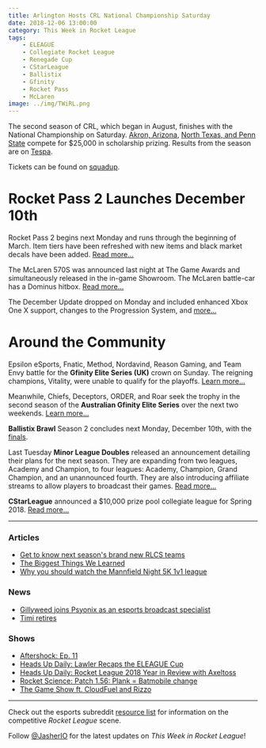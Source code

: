 ```yaml
---
title: Arlington Hosts CRL National Championship Saturday
date: 2018-12-06 13:00:00
category: This Week in Rocket League
tags:
    - ELEAGUE
    - Collegiate Rocket League
    - Renegade Cup
    - CStarLeague
    - Ballistix
    - Gfinity
    - Rocket Pass
    - McLaren
image: ../img/TWiRL.png
---
```


The second season of CRL, which began in August, finishes with the National Championship on Saturday. [Akron, Arizona](https://www.rocketleagueesports.com/news/crl-top-four-preview-university-of-akron-and-university-of-arizona/), [North Texas, and Penn State](https://www.rocketleagueesports.com/news/crl-top-four-preview-university-of-north-texas-and-pennsylvania-state-university/) compete for \$25,000 in scholarship prizing. Results from the season are on [Tespa](https://compete.tespa.org/tournament/120).

Tickets can be found on [squadup](https://crl18tickets.squadup.com).

# Rocket Pass 2 Launches December 10th

Rocket Pass 2 begins next Monday and runs through the beginning of March. Item tiers have been refreshed with new items and black market decals have been added. [Read more...](https://www.rocketleague.com/game-info/rocketpass/rocket-pass-2/)

The McLaren 570S was announced last night at The Game Awards and simultaneously released in the in-game Showroom. The McLaren battle-car has a Dominus hitbox. [Read more...](https://www.rocketleague.com/news/mclaren-570s-car-pack-available-now/)

The December Update dropped on Monday and included enhanced Xbox One X support, changes to the Progression System, and [more...](https://www.rocketleague.com/news/patch-notes-v1-56-december-update/)

# Around the Community

Epsilon eSports, Fnatic, Method, Nordavind, Reason Gaming, and Team Envy battle for the **Gfinity Elite Series (UK)** crown on Sunday. The reigning champions, Vitality, were unable to qualify for the playoffs. [Learn more...](https://liquipedia.net/rocketleague/Gfinity/UK/Elite_Series/Season_4)

Meanwhile, Chiefs, Deceptors, ORDER, and Roar seek the trophy in the second season of the **Australian Gfinity Elite Series** over the next two weekends. [Learn more...](https://liquipedia.net/rocketleague/Gfinity/Australia/Elite_Series/Season_2)

**Ballistix Brawl** Season 2 concludes next Monday, December 10th, with the [finals](https://liquipedia.net/rocketleague/Ballistix/Brawl/Season_2).

Last Tuesday **Minor League Doubles** released an announcement detailing their plans for the next season. They are expanding from two leagues, Academy and Champion, to four leagues: Academy, Champion, Grand Champion, and an unannounced fourth. They are also introducing affiliate streams to allow players to broadcast their games. [Read more...](https://www.mldoubles.com/single-post/2018/12/04/MLD-Update)

**CStarLeague** announced a \$10,000 prize pool collegiate league for Spring 2018. [Read more...](https://cstarleague.com/rl/news_articles/964)

---

### Articles

- [Get to know next season's brand new RLCS teams](https://www.redbull.com/int-en/rlcs-new-season-7-teams)
- [The Biggest Things We Learned](https://www.eleague.com/rocketleague-2018/news/the-biggest-things-we-learned?sf203767810=1)
- [Why you should watch the Mannfield Night 5K 1v1 league](https://www.dailyesports.gg/mannfield-night-5k-rocket-league/)

### News

- [Gillyweed joins Psyonix as an esports broadcast specialist](https://twitter.com/GillyweedTV/status/1070532465503088640)
- [Timi retires](https://twitter.com/timifalodun/status/1070157331491483648)

### Shows

- [Aftershock: Ep. 11](https://www.youtube.com/watch?v=7gOLscHULaM)
- [Heads Up Daily: Lawler Recaps the ELEAGUE Cup](https://www.youtube.com/watch?v=LxCV6pZmdpc)
- [Heads Up Daily: Rocket League 2018 Year in Review with Axeltoss](https://www.youtube.com/watch?v=B26hU13EjsE)
- [Rocket Science: Patch 1.56: Plank = Batmobile change](https://www.youtube.com/watch?v=cDYFM8KDnA4)
- [The Game Show ft. CloudFuel and Rizzo](https://www.sportsnet.ca/650/the-game-show/nov-30-our-first-show/)

---

Check out the esports subreddit [resource list](https://www.reddit.com/r/RocketLeagueEsports/wiki/links) for information on the competitive _Rocket League_ scene.

Follow [@JasherIO](https://twitter.com/JasherIO) for the latest updates on _This Week in Rocket League_!
